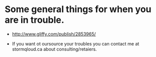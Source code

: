 # Some general things for when you are in trouble.

* http://www.gliffy.com/publish/2853965/

* If you want ot oursource your troubles you can contact me at stormqloud.ca about consulting/retaiers.

